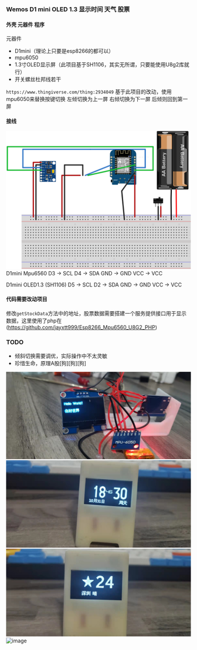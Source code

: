 ### Wemos D1 mini OLED 1.3 显示时间 天气 股票
#### 外壳 元器件 程序
元器件
- D1mini（理论上只要是esp8266的都可以）
- mpu6050
- 1.3寸OLED显示屏（此项目基于SH1106，其实无所谓，只要能使用U8g2库就行）
- 开关螺丝杜邦线若干

`https://www.thingiverse.com/thing:2934049` 基于此项目的改动，使用mpu6050来替换按键切换
左倾切换为上一屏 右倾切换为下一屏 后倾则回到第一屏

#### 接线
![image](https://github.com/jayxtt999/Esp8266_Mpu6560_U8G2/blob/master/image/Esp8266_Mpu6560_U8G2_bb.svg)
D1mini    Mpu6560
D3 -> SCL
D4 -> SDA
GND -> GND
VCC -> VCC

D1mini    OLED1.3 (SH1106)
D5 -> SCL
D2 -> SDA
GND -> GND
VCC -> VCC

#### 代码需要改动项目
修改`getStockData`方法中的地址，股票数据需要搭建一个服务提供接口用于显示数据，这里使用了php在(https://github.com/jayxtt999/Esp8266_Mpu6560_U8G2_PHP)

### TODO
- 倾斜切换需要调优，实际操作中不太灵敏
- 珍惜生命，原理A股[狗][狗][狗]


![image](https://github.com/jayxtt999/Esp8266_Mpu6560_U8G2/blob/master/image/20211031183837.jpg)
![image](https://github.com/jayxtt999/Esp8266_Mpu6560_U8G2/blob/master/image/20211031183115.jpg)
![image](https://github.com/jayxtt999/Esp8266_Mpu6560_U8G2/blob/master/image/20211031183224.jpg)
![image](https://github.com/jayxtt999/Esp8266_Mpu6560_U8G2/blob/master/image/test.gif)



